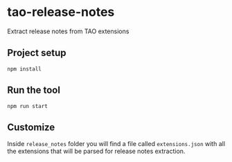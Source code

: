 # tao-release-notes
Extract release notes from TAO extensions

## Project setup
```
npm install
```

## Run the tool
```
npm run start
```

## Customize
Inside ```release_notes``` folder you will find a file called ```extensions.json``` with all the extensions that will be parsed for release notes extraction.

